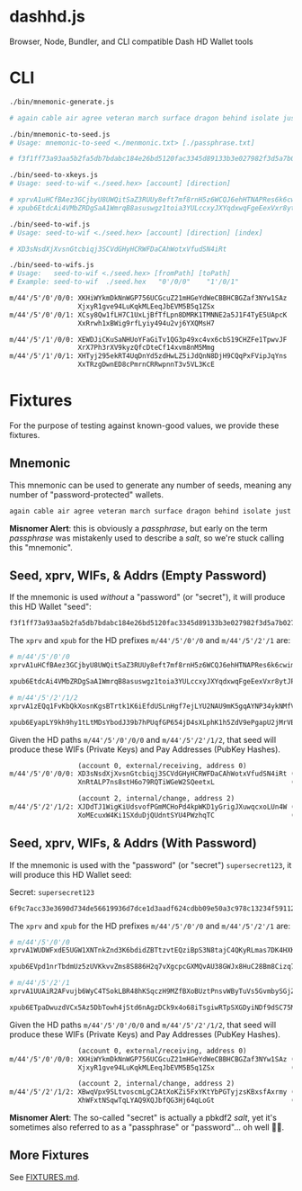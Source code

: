 # dashhd.js

Browser, Node, Bundler, and CLI compatible Dash HD Wallet tools

# CLI

```sh
./bin/mnemonic-generate.js

# again cable air agree veteran march surface dragon behind isolate just wreck
```

```sh
./bin/mnemonic-to-seed.js
# Usage: mnemonic-to-seed <./menmonic.txt> [./passphrase.txt]

# f3f1ff73a93aa5b2fa5db7bdabc184e26bd5120fac3345d89133b3e027982f3d5a7b02704b7f03142873bb264498676798dbefa86ff63f18f14d12e61d114be4
```

```sh
./bin/seed-to-xkeys.js
# Usage: seed-to-wif <./seed.hex> [account] [direction]

# xprvA1uHCfBAez3GCjbyU8UWQitSaZ3RUUy8eft7mf8rnH5z6WCQJ6ehHTNAPRes6k6cwimXjhEHoxka79uoQ2Kdyx7BxbGYKGSnkdjfdjXfvjr
# xpub6EtdcAi4VMbZRDgSaA1WmrqB8asuswgz1toia3YULccxyJXYqdxwqFgeEexVxr8ytJPHZYTrhbYJjqaFumih45awabyaHwUmCvXbGf7sujG
```

```sh
./bin/seed-to-wif.js
# Usage: seed-to-wif <./seed.hex> [account] [direction] [index]

# XD3sNsdXjXvsnGtcbiqj3SCVdGHyHCRWFDaCAhWotxVfudSN4iRt
```

```sh
./bin/seed-to-wifs.js
# Usage:   seed-to-wif <./seed.hex> [fromPath] [toPath]
# Example: seed-to-wif  ./seed.hex   "0'/0/0"    "1'/0/1"
```

```txt
m/44'/5'/0'/0/0: XKHiWYkmDkNnWGP756UCGcuZ21mHGeYdWeCBBHCBGZaf3NYw1SAz
                 XjxyR1gve94LuKqkMLEeqJbEVM5B5q1ZSx
m/44'/5'/0'/0/1: XCsy8Qw1fLH7C1UxLjBfTfLpn8DMRK1TMNNE2a5J1F4TyE5UApcK
                 XxRrwh1xBWig9rfLyiy494u2vj6YXQMsH7

m/44'/5'/1'/0/0: XEWDJiCKuSaNHUoYFaGiTv1QG3p49xc4vx6cbS19CHZFe1TpwvJF
                 XrX7Ph3rXV9kyzQfcDteCf14xvm8nM5Mmg
m/44'/5'/1'/0/1: XHTyj295ekRT4UqDnYd5zdHwLZ5iJdQnN8DjH9CQqPxFVipJqYns
                 XxTRzgDwnED8cPmrnCRRwpnnT3v5VL3KcE
```

# Fixtures

For the purpose of testing against known-good values, we provide these fixtures.

## Mnemonic

This mnemonic can be used to generate any number of seeds, meaning any number of
"password-protected" wallets.

```txt
again cable air agree veteran march surface dragon behind isolate just wreck
```

**Misnomer Alert**: this is obviously a _passphrase_, but early on the term
_passphrase_ was mistakenly used to describe a _salt_, so we're stuck calling
this "mnemonic".

## Seed, xprv, WIFs, & Addrs (Empty Password)

If the mnemonic is used _without_ a "password" (or "secret"), it will produce
this HD Wallet "seed":

```txt
f3f1ff73a93aa5b2fa5db7bdabc184e26bd5120fac3345d89133b3e027982f3d5a7b02704b7f03142873bb264498676798dbefa86ff63f18f14d12e61d114be4
```

The `xprv` and `xpub` for the HD prefixes `m/44'/5'/0'/0` and `m/44'/5'/2'/1`
are:

```sh
# m/44'/5'/0'/0
xprvA1uHCfBAez3GCjbyU8UWQitSaZ3RUUy8eft7mf8rnH5z6WCQJ6ehHTNAPRes6k6cwimXjhEHoxka79uoQ2Kdyx7BxbGYKGSnkdjfdjXfvjr

xpub6EtdcAi4VMbZRDgSaA1WmrqB8asuswgz1toia3YULccxyJXYqdxwqFgeEexVxr8ytJPHZYTrhbYJjqaFumih45awabyaHwUmCvXbGf7sujG
```

```sh
# m/44'/5'/2'/1/2
xprvA1zEQq1FvKbQkXosnKgsBTrtk1K6iEfdUSLnHgf7ejLYU2NAU9mK5gqAYNP34ykNMfVkY4emcdTjuaqUmz2J7Hohupn9VFRhQrV6CWpmKaZ

xpub6EyapLY9kh9hy1tLtMDsYbodJ39b7hPUqfGP654jD4sXLphK1h5ZdV9ePgapU2jMrVBy4sXUW4CSxG3aXdDgJGTsMQFy8D51TRSdjcjQxpV
```

Given the HD paths `m/44'/5'/0'/0/0` and `m/44'/5'/2'/1/2`, that seed will
produce these WIFs (Private Keys) and Pay Addresses (PubKey Hashes).

```txt
                 (account 0, external/receiving, address 0)
m/44'/5'/0'/0/0: XD3sNsdXjXvsnGtcbiqj3SCVdGHyHCRWFDaCAhWotxVfudSN4iRt (WIF)
                 XnRtALP7ns8stH6o79RQTiWGeW2SQeetxL                   (Addr)

                 (account 2, internal/change, address 2)
m/44'/5'/2'/1/2: XJDdTJ1WigKiUdsvofPGmMCHoPd4kpWKD1yGrigJXuwqcxoLUn4W (WIF)
                 XoMEcuxW4Ki1SXduDjQUdntSYU4PWzhqTC                   (Addr)
```

## Seed, xprv, WIFs, & Addrs (With Password)

If the mnemonic is used with the "password" (or "secret") `supersecret123`, it
will produce this HD Wallet seed:

Secret: `supersecret123`

```txt
6f9c7acc33e3690d734de56619936d7dce1d3aadf624cdbb09e50a3c978c13234f59112e791910d0cd94c483113dcab0a637cb7f7b85fa78e7af6464e3967713
```

The `xprv` and `xpub` for the HD prefixes `m/44'/5'/0'/0` and `m/44'/5'/2'/1`
are:

```sh
# m/44'/5'/0'/0
xprvA1WUDWFxdE5UGW1XNTnkZnd3K6bdidZBTtzvtEQziBpS3N8tajC4QKyRLmas7DK4HXK76wSXgMV1uV6RbKyM5f4uu1VmguEhAqvzQwr2mrC

xpub6EVpd1nrTbdmUz5zUVKkvvZms8S886H2q7vXgcpcGXMQvAU38GWJx8HuC28Bm8Cizq7dHJvL6armkvL7vvxRpxUxAmpVQF6s8aq5BRBCMrD
```

```sh
# m/44'/5'/2'/1
xprvA1UUAiR2AFvujb6WyC4TSokLBR48hKSqczH9MZfBXoBUztPnsvWByTuVs5GvmbySGjZ95mZtBMv3p3eBPJFFi4efT8azWz8v5zqVT2dFm6Z

xpub6ETpaDwuzdVCx5Az5DbTowh4jStd6nAgzDCk9x4o68iTsgiwRTpSXGDyiNDf9dSC75MLM6wTmfcUntPgNFYZ728zZ84Wb3xs43C8YrGZoap
```

Given the HD paths `m/44'/5'/0'/0/0` and `m/44'/5'/2'/1/2`, that seed will
produce these WIFs (Private Keys) and Pay Addresses (PubKey Hashes).

```txt
                 (account 0, external/receiving, address 0)
m/44'/5'/0'/0/0: XKHiWYkmDkNnWGP756UCGcuZ21mHGeYdWeCBBHCBGZaf3NYw1SAz (WIF)
                 XjxyR1gve94LuKqkMLEeqJbEVM5B5q1ZSx                   (Addr)

                 (account 2, internal/change, address 2)
m/44'/5'/2'/1/2: XBwqVpx9SLtvoscmLgC2AtXoKZi5FxYKtYbPGTyjzsKBxsfAxrmy (WIF)
                 XhWFxtNSqwTqLYAQ9XQJbfQG3Hj64qLoGt                   (Addr)
```

**Misnomer Alert**: The so-called "secret" is actually a pbkdf2 _salt_, yet it's
sometimes also referred to as a "passphrase" or "password"... oh well 🤷‍♂️.

## More Fixtures

See [FIXTURES.md](./FIXTURES.md).
